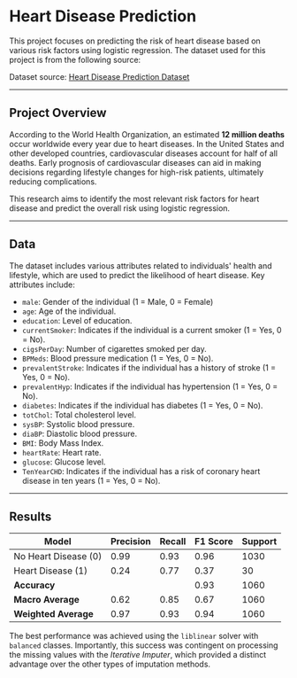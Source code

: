 # Heart Disease Prediction

This project focuses on predicting the risk of heart disease based on various risk factors using logistic regression. The dataset used for this project is from the following source:

Dataset source: [Heart Disease Prediction Dataset](https://www.kaggle.com/datasets/naveengowda16/logistic-regression-heart-disease-prediction)

---

## Project Overview

According to the World Health Organization, an estimated **12 million deaths** occur worldwide every year due to heart diseases. In the United States and other developed countries, cardiovascular diseases account for half of all deaths. Early prognosis of cardiovascular diseases can aid in making decisions regarding lifestyle changes for high-risk patients, ultimately reducing complications.

This research aims to identify the most relevant risk factors for heart disease and predict the overall risk using logistic regression.

---

## Data

The dataset includes various attributes related to individuals' health and lifestyle, which are used to predict the likelihood of heart disease. Key attributes include:

- `male`: Gender of the individual (1 = Male, 0 = Female)
- `age`: Age of the individual.
- `education`: Level of education.
- `currentSmoker`: Indicates if the individual is a current smoker (1 = Yes, 0 = No).
- `cigsPerDay`: Number of cigarettes smoked per day.
- `BPMeds`: Blood pressure medication (1 = Yes, 0 = No).
- `prevalentStroke`: Indicates if the individual has a history of stroke (1 = Yes, 0 = No).
- `prevalentHyp`: Indicates if the individual has hypertension (1 = Yes, 0 = No).
- `diabetes`: Indicates if the individual has diabetes (1 = Yes, 0 = No).
- `totChol`: Total cholesterol level.
- `sysBP`: Systolic blood pressure.
- `diaBP`: Diastolic blood pressure.
- `BMI`: Body Mass Index.
- `heartRate`: Heart rate.
- `glucose`: Glucose level.
- `TenYearCHD`: Indicates if the individual has a risk of coronary heart disease in ten years (1 = Yes, 0 = No).


---

## Results

| Model                                        | Precision | Recall | F1 Score | Support |
|----------------------------------------------|-----------|--------|----------|---------|
| No Heart Disease (0)                         | 0.99      | 0.93   | 0.96     | 1030    |
| Heart Disease (1)                            | 0.24      | 0.77   | 0.37     | 30      |
| **Accuracy**                                 |           |        | 0.93     | 1060    |
| **Macro Average**                            | 0.62      | 0.85   | 0.67     | 1060    |
| **Weighted Average**                         | 0.97      | 0.93   | 0.94     | 1060    |

The best performance was achieved using the `liblinear` solver with `balanced` classes. Importantly, this success was contingent on processing the missing values with the *Iterative Imputer*, which provided a distinct advantage over the other types of imputation methods.